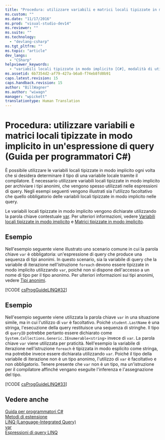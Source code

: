 ```yaml
---
title: "Procedura: utilizzare variabili e matrici locali tipizzate in modo implicito in un&#39;espressione di query (Guida per programmatori C#) | Microsoft Docs"
ms.custom: ""
ms.date: "11/17/2016"
ms.prod: "visual-studio-dev14"
ms.reviewer: ""
ms.suite: ""
ms.technology: 
  - "devlang-csharp"
ms.tgt_pltfrm: ""
ms.topic: "article"
dev_langs: 
  - "CSharp"
helpviewer_keywords: 
  - "variabili locali tipizzate in modo implicito [C#], modalità di utilizzo"
ms.assetid: 6b7354d2-af79-427a-b6a8-f74eb8fd0b91
caps.latest.revision: 15
caps.handback.revision: 15
author: "BillWagner"
ms.author: "wiwagn"
manager: "wpickett"
translationtype: Human Translation
---
```

# Procedura: utilizzare variabili e matrici locali tipizzate in modo implicito in un&#39;espressione di query (Guida per programmatori C#)
È possibile utilizzare le variabili locali tipizzate in modo implicito ogni volta che si desidera determinare il tipo di una variabile locale tramite il compilatore.  È necessario utilizzare variabili locali tipizzate in modo implicito per archiviare i tipi anonimi, che vengono spesso utilizzati nelle espressioni di query.  Negli esempi seguenti vengono illustrati sia l'utilizzo facoltativo che quello obbligatorio delle variabili locali tipizzate in modo implicito nelle query.  
  
 Le variabili locali tipizzate in modo implicito vengono dichiarate utilizzando la parola chiave contestuale [var](../../../csharp/language-reference/keywords/var.md).  Per ulteriori informazioni, vedere [Variabili locali tipizzate in modo implicito](../../../csharp/programming-guide/classes-and-structs/implicitly-typed-local-variables.md) e [Matrici tipizzate in modo implicito](../../../csharp/programming-guide/arrays/implicitly-typed-arrays.md).  
  
## Esempio  
 Nell'esempio seguente viene illustrato uno scenario comune in cui la parola chiave `var` è obbligatoria: un'espressione di query che produce una sequenza di tipi anonimi.  In questo scenario, sia la variabile di query che la variabile di iterazione nell'istruzione `foreach` devono essere tipizzate in modo implicito utilizzando `var`, poiché non si dispone dell'accesso a un nome di tipo per il tipo anonimo.  Per ulteriori informazioni sui tipi anonimi, vedere [Tipi anonimi](../../../csharp/programming-guide/classes-and-structs/anonymous-types.md).  
  
 [!CODE [csProgGuideLINQ#32](../CodeSnippet/VS_Snippets_VBCSharp/csProgGuideLINQ#32)]  
  
## Esempio  
 Nell'esempio seguente viene utilizzata la parola chiave `var` in una situazione simile, ma in cui l'utilizzo di `var` è facoltativo.  Poiché `student.LastName` è una stringa, l'esecuzione della query restituisce una sequenza di stringhe.  Il tipo di `queryID` potrebbe pertanto essere dichiarato come `System.Collections.Generic.IEnumerable<string>` invece di `var`.  La parola chiave `var` viene utilizzata per praticità.  Nell'esempio la variabile di iterazione nell'istruzione `foreach` è tipizzata in modo esplicito come stringa, ma potrebbe invece essere dichiarata utilizzando `var`.  Poiché il tipo della variabile di iterazione non è un tipo anonimo, l'utilizzo di `var` è facoltativo e non obbligatorio.  Tenere presente che `var` non è un tipo, ma un'istruzione per il compilatore affinché vengano eseguite l'inferenza e l'assegnazione del tipo.  
  
 [!CODE [csProgGuideLINQ#33](../CodeSnippet/VS_Snippets_VBCSharp/csProgGuideLINQ#33)]  
  
## Vedere anche  
 [Guida per programmatori C\#](../../../csharp/programming-guide/index.md)   
 [Metodi di estensione](../../../csharp/programming-guide/classes-and-structs/extension-methods.md)   
 [LINQ \(Language\-Integrated Query\)](../Topic/LINQ%20\(Language-Integrated%20Query\).md)   
 [var](../../../csharp/language-reference/keywords/var.md)   
 [Espressioni di query LINQ](../../../csharp/programming-guide/linq-query-expressions/index.md)
